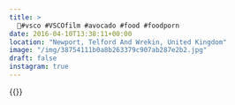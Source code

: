 ```yaml
---
title: >
  🔪#vsco #VSCOfilm #avocado #food #foodporn
date: 2016-04-10T13:38:11+00:00
location: "Newport, Telford And Wrekin, United Kingdom"
image: "/img/38754111b0a8b263379c907ab287e2b2.jpg"
draft: false
instagram: true
---
```


{{<photo src="/img/38754111b0a8b263379c907ab287e2b2.jpg">}}
